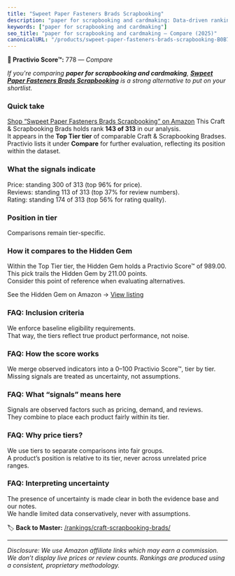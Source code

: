 ```yaml
---
title: "Swpeet Paper Fasteners Brads Scrapbooking"
description: "paper for scrapbooking and cardmaking: Data-driven ranking using the Practivio Score™. Positioned by quality, value, demand, findability, momentum."
keywords: ["paper for scrapbooking and cardmaking"]
seo_title: "paper for scrapbooking and cardmaking — Compare (2025)"
canonicalURL: "/products/swpeet-paper-fasteners-brads-scrapbooking-B0B79S13X4/"
---
```


**🛒 Practivio Score™:** 778 — _Compare_


*If you're comparing **paper for scrapbooking and cardmaking**, **[Swpeet Paper Fasteners Brads Scrapbooking](https://www.amazon.com/dp/B0B79S13X4?tag=practivio-20)** is a strong alternative to put on your shortlist.*
### Quick take
[Shop “Swpeet Paper Fasteners Brads Scrapbooking” on Amazon](https://www.amazon.com/dp/B0B79S13X4?tag=practivio-20)
This Craft & Scrapbooking Brads holds rank **143 of 313** in our analysis.  
It appears in the **Top Tier tier** of comparable Craft & Scrapbooking Bradses.  
Practivio lists it under **Compare** for further evaluation, reflecting its position within the dataset.

### What the signals indicate
Price: standing 300 of 313 (top 96% for price).  
Reviews: standing 113 of 313 (top 37% for review numbers).  
Rating: standing 174 of 313 (top 56% for rating quality).  

### Position in tier
Comparisons remain tier-specific.

### How it compares to the Hidden Gem
Within the Top Tier tier, the Hidden Gem holds a Practivio Score™ of 989.00.  
This pick trails the Hidden Gem by 211.00 points.  
Consider this point of reference when evaluating alternatives.  

See the Hidden Gem on Amazon → [View listing](https://www.amazon.com/dp/B003DYZR6M?tag=practivio-20)

### FAQ: Inclusion criteria
We enforce baseline eligibility requirements.  
That way, the tiers reflect true product performance, not noise.

### FAQ: How the score works
We merge observed indicators into a 0–100 Practivio Score™, tier by tier.  
Missing signals are treated as uncertainty, not assumptions.

### FAQ: What “signals” means here
Signals are observed factors such as pricing, demand, and reviews.  
They combine to place each product fairly within its tier.

### FAQ: Why price tiers?
We use tiers to separate comparisons into fair groups.  
A product’s position is relative to its tier, never across unrelated price ranges.

### FAQ: Interpreting uncertainty
The presence of uncertainty is made clear in both the evidence base and our notes.  
We handle limited data conservatively, never with assumptions.

<!-- Missing template for Compare/CompareWithinPriceClass -->


🏷️ **Back to Master:** [/rankings/craft-scrapbooking-brads/](/rankings/craft-scrapbooking-brads/)

---
_Disclosure: We use Amazon affiliate links which may earn a commission. We don’t display live prices or review counts. Rankings are produced using a consistent, proprietary methodology._
